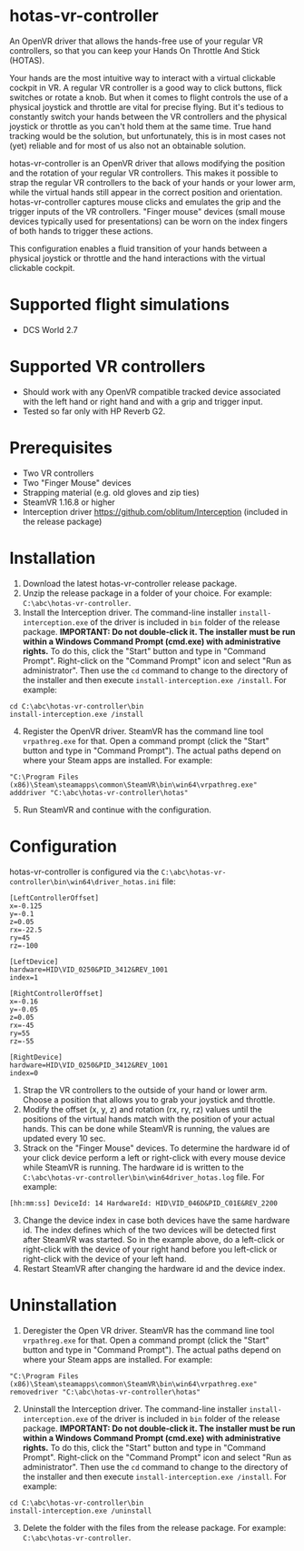 # hotas-vr-controller
An OpenVR driver that allows the hands-free use of your regular VR controllers, so that you can keep your Hands On Throttle And Stick (HOTAS). 

Your hands are the most intuitive way to interact with a virtual clickable cockpit in VR. A regular VR controller is a good way to click buttons, flick switches or rotate a knob. But when it comes to flight controls the use of a physical joystick and throttle are vital for precise flying. But it's tedious to constantly switch your hands between the VR controllers and the physical joystick or throttle as you can't hold them at the same time. True hand tracking would be the solution, but unfortunately, this is in most cases not (yet) reliable and for most of us also not an obtainable solution. 

hotas-vr-controller is an OpenVR driver that allows modifying the position and the rotation of your regular VR controllers. This makes it possible to strap the regular VR controllers to the back of your hands or your lower arm, while the virtual hands still appear in the correct position and orientation. hotas-vr-controller captures mouse clicks and emulates the grip and the trigger inputs of the VR controllers. "Finger mouse" devices (small mouse devices typically used for presentations) can be worn on the index fingers of both hands to trigger these actions.

This configuration enables a fluid transition of your hands between a physical joystick or throttle and the hand interactions with the virtual clickable cockpit. 

# Supported flight simulations
* DCS World 2.7

# Supported VR controllers
* Should work with any OpenVR compatible tracked device associated with the left hand or right hand and with a grip and trigger input.
* Tested so far only with HP Reverb G2.

# Prerequisites
* Two VR controllers
* Two "Finger Mouse" devices
* Strapping material (e.g. old gloves and zip ties)
* SteamVR 1.16.8 or higher
* Interception driver https://github.com/oblitum/Interception (included in the release package)

# Installation
1. Download the latest hotas-vr-controller release package. 
2. Unzip the release package in a folder of your choice. For example: `C:\abc\hotas-vr-controller`.
3. Install the Interception driver. The command-line installer `install-interception.exe` of the driver is included in `bin` folder of the release package. **IMPORTANT: Do not double-click it. The installer must be run within a Windows Command Prompt (cmd.exe) with administrative rights.** To do this, click the "Start" button and type in "Command Prompt". Right-click on the "Command Prompt" icon and select "Run as administrator". Then use the `cd` command to change to the directory of the installer and then execute `install-interception.exe /install`. For example:
```
cd C:\abc\hotas-vr-controller\bin
install-interception.exe /install
```
4. Register the OpenVR driver. SteamVR has the command line tool `vrpathreg.exe` for that. Open a command prompt (click the "Start" button and type in "Command Prompt"). The actual paths depend on where your Steam apps are installed. For example:
```
"C:\Program Files (x86)\Steam\steamapps\common\SteamVR\bin\win64\vrpathreg.exe" adddriver "C:\abc\hotas-vr-controller\hotas"
```

5. Run SteamVR and continue with the configuration.

# Configuration
hotas-vr-controller is configured via the `C:\abc\hotas-vr-controller\bin\win64\driver_hotas.ini` file:

```
[LeftControllerOffset]
x=-0.125
y=-0.1
z=0.05
rx=-22.5
ry=45
rz=-100

[LeftDevice]
hardware=HID\VID_0250&PID_3412&REV_1001
index=1

[RightControllerOffset]
x=-0.16
y=-0.05
z=0.05
rx=-45
ry=55
rz=-55

[RightDevice]
hardware=HID\VID_0250&PID_3412&REV_1001
index=0
```

1. Strap the VR controllers to the outside of your hand or lower arm. Choose a position that allows you to grab your joystick and throttle.
2. Modify the offset (x, y, z) and rotation (rx, ry, rz) values until the positions of the virtual hands match with the position of your actual hands. This can be done while SteamVR is running, the values are updated every 10 sec.
3. Strack on the "Finger Mouse" devices. To determine the hardware id of your click device perform a left or right-click with every mouse device while SteamVR is running. The hardware id is written to the `C:\abc\hotas-vr-controller\bin\win64driver_hotas.log` file. For example:
```
[hh:mm:ss] DeviceId: 14 HardwareId: HID\VID_046D&PID_C01E&REV_2200
```
3. Change the device index in case both devices have the same hardware id. The index defines which of the two devices will be detected first after SteamVR was started. So in the example above, do a left-click or right-click with the device of your right hand before you left-click or right-click with the device of your left hand.
4. Restart SteamVR after changing the hardware id and the device index.

# Uninstallation
1. Deregister the Open VR driver. SteamVR has the command line tool `vrpathreg.exe` for that. Open a command prompt (click the "Start" button and type in "Command Prompt"). The actual paths depend on where your Steam apps are installed. For example:
```
"C:\Program Files (x86)\Steam\steamapps\common\SteamVR\bin\win64\vrpathreg.exe" removedriver "C:\abc\hotas-vr-controller\hotas"
```

2. Uninstall the Interception driver. The command-line installer `install-interception.exe` of the driver is included in `bin` folder of the release package. **IMPORTANT: Do not double-click it. The installer must be run within a Windows Command Prompt (cmd.exe) with administrative rights.** To do this, click the "Start" button and type in "Command Prompt". Right-click on the "Command Prompt" icon and select "Run as administrator". Then use the `cd` command to change to the directory of the installer and then execute `install-interception.exe /install`. For example:
```
cd C:\abc\hotas-vr-controller\bin
install-interception.exe /uninstall
```
3. Delete the folder with the files from the release package. For example: `C:\abc\hotas-vr-controller`.
